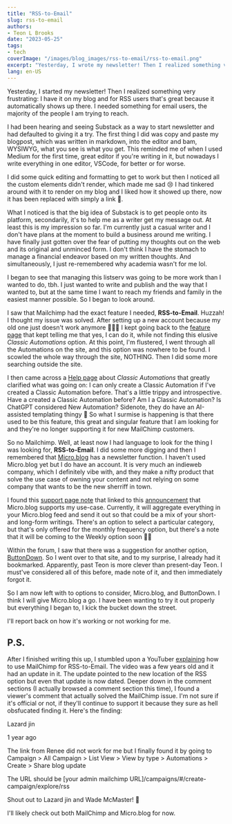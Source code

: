 ```yaml
---
title: "RSS-to-Email"
slug: rss-to-email
authors:
- Teon L Brooks
date: "2023-05-25"
tags:
- tech
coverImage: "/images/blog_images/rss-to-email/rss-to-email.png"
excerpt: "Yesterday, I wrote my newsletter! Then I realized something very frustrating"
lang: en-US
---
```

<script> import Callout from '$lib/components/Callout.svelte'; </script>

Yesterday, I started my newsletter! Then I realized something very frustrating: I have it on my blog and for RSS users that's great because it automatically shows up there. I needed something for email users, the majority of the people I am trying to reach.

I had been hearing and seeing Substack as a way to start newsletter and had defaulted to giving it a try.
The first thing I did was copy and paste my blogpost, which was written in markdown, into the editor and bam, WYSIWYG, what you see is what you get. This reminded me of when I used Medium for the first time, great editor if you're writing in it, but nowadays I write everything in one editor, VSCode, for better or for worse.

I did some quick editing and formatting to get to work but then I noticed all the custom elements didn't render, which made me sad 😢 I had tinkered around with it to render on my blog and I liked how it showed up there, now it has been replaced with simply a link 🥲.

What I noticed is that the big idea of Substack is to get people onto its platform, secondarily, it's to help me as a writer get my message out. At least this is my impression so far. I'm currently just a casual writer and I don't have plans at the moment to build a business around me writing. I have finally just gotten over the fear of putting my thoughts out on the web and its original and unminced form. I don't think I have the stomach to manage a financial endeavor based on my written thoughts. And simultaneously, I just re-remembered why academia wasn't for me lol.

I began to see that managing this listserv was going to be more work than I wanted to do, tbh. I just wanted to write and publish and the way that I wanted to, but at the same time I want to reach my friends and family in the easiest manner possible. So I began to look around.

I saw that Mailchimp had the exact feature I needed, **RSS-to-Email**. Huzzah! I thought my issue was solved. After setting up a new account because my old one just doesn't work anymore 🤷🏾‍♂️ I kept going back to the [feature page](https://mailchimp.com/en/features/rss-to-email/) that kept telling me that yes, I can do it, while not finding this elusive *Classic Automations* option. At this point, I'm flustered, I went through all the Automations on the site, and this option was nowhere to be found. I scowled the whole way through the site, NOTHING. Then I did some more searching outside the site.

I then came across a [Help page](https://mailchimp.com/en/help/about-classic-automations/) about *Classic Automations* that greatly clarified what was going on: I can only create a Classic Automation if I've created a Classic Automation before. That's a little trippy and introspective. Have a created a Classic Automation before? Am I a Classic Automation? Is ChatGPT considered New Automation? Sidenote, they do have an AI-assisted templating thingy 🥴
So what I surmise is happening is that there used to be this feature, this great and singular feature that I am looking for and they're no longer supporting it for new MailChimp customers.

So no Mailchimp. Well, at least now I had language to look for the thing I was looking for, **RSS-to-Email**. I did some more digging and then I remembered that [Micro.blog](https://micro.blog) has a newsletter function. I haven't used Micro.blog yet but I do have an account. It is very much an indieweb company, which I definitely vibe with, and they make a nifty product that solve the use case of owning your content and not relying on some company that wants to be the new sherriff in town.

I found this [support page note](https://help.micro.blog/t/email-newsletter-subscriptions/731) that linked to this [announcement](https://www.manton.org/2021/12/06/introducing-email-newsletter.html) that Micro.blog supports my use-case. Currently, it will aggregate everything in your Micro.blog feed and send it out so that could be a mix of your short- and long-form writings. There's an option to select a particular category, but that's only offered for the monthly frequency option, but there's a note that it will be coming to the Weekly option soon 🤞🏾

Within the forum, I saw that there was a suggestion for another option, [ButtonDown](https://buttondown.email/). So I went over to that site, and to my surprise, I already had it bookmarked. Apparently, past Teon is more clever than present-day Teon. I must've considered all of this before, made note of it, and then immediately forgot it.

So I am now left with to options to consider, Micro.blog, and ButtonDown. I think I will give Micro.blog a go. I have been wanting to try it out properly but everything I began to, I kick the bucket down the street.

I'll report back on how it's working or not working for me.

## P.S.
 After I finished writing this up, I stumbled upon a YouTuber [explaining](https://youtu.be/IkKPFKnQbdg) how to use MailChimp for RSS-to-Email. The video was a few years old and it had an update in it. The update pointed to the new location of the RSS option but even that update is now dated. Deeper down in the comment sections (I actually browsed a comment section this time), I found a viewer's comment that actually solved the MailChimp issue. I'm not sure if it's official or not, if they'll continue to support it because they sure as hell obsfucated finding it. Here's the finding:

<Callout>
Lazard jin

1 year ago

The link from Renee did not work for me but I finally found it by going to Campaign > All Campaign > List View > View by type > Automations > Create > Share blog update

The URL should be [your admin mailchimp URL]/campaigns/#/create-campaign/explore/rss
</Callout>

Shout out to Lazard jin and Wade McMaster! 🎉

I'll likely check out both MailChimp and Micro.blog for now.
